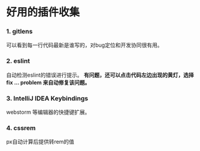 # 好用的插件收集
### 1. gitlens  
可以看到每一行代码最新是谁写的，对bug定位和开发协同很有用。

### 2. eslint
自动检测eslint的错误进行提示。
**有问题，还可以点击代码左边出现的黄灯，选择 fix ... problem 来自动修复该问题。**

### 3. IntelliJ IDEA Keybindings
webstorm 等编辑器的快捷键扩展。

### 4. cssrem
px自动计算后提供转rem的值

